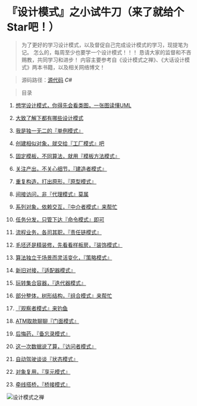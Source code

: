 # 『设计模式』之小试牛刀（来了就给个Star吧！）
<blockquote>
为了更好的学习设计模式，以及督促自己完成设计模式的学习，现提笔为记。
怎么的，每周至少也要学一个设计模式！！！
恳请大家的监督和不吝赐教，共同学习和进步！
内容主要参考自《设计模式之禅》、《大话设计模式》两本书籍，以及相关网络博文！
</blockquote>


> 源码路径：[源代码](https://github.com/yanshengjie/design-pattern) ***C#***

<blockquote>
目录
</blockquote>

1. [想学设计模式，你得先会看类图，一张图读懂UML](http://www.jianshu.com/p/0cd7df8a7789)

2. [大致了解下都有哪些设计模式](http://www.jianshu.com/p/4a02646f7c9d)

3. [我是独一无二的『单例模式』](http://www.jianshu.com/p/2054c44dcd5a)

4. [创建相似对象，就交给『工厂模式』吧](http://www.jianshu.com/p/1275b99ca973)

5. [固定模板，不同算法，就用『模板方法模式』](http://www.jianshu.com/p/4c8d1a0a75e1)

6. [关注产出，不关心细节，『建造者模式』](http://www.jianshu.com/p/c5811ca1d208)

7. [重复构造，打出原形，『原型模式』](http://www.jianshu.com/p/ce7b981708b4)

8. [间接访问，非『代理模式』莫属](http://www.jianshu.com/p/97575a7f8c5b)

9. [系列对象，依赖交互，『中介者模式』来帮忙](http://www.jianshu.com/p/d37cd087a06f)

10. [任务分发，只管下达『命令模式』即可](http://www.jianshu.com/p/e9144a2101db) 

11. [流程业务，各司其职，『责任链模式』](http://www.jianshu.com/p/95908acb842a)

12. [毛坯还是精装修，先看看样板房，『装饰模式』](http://www.jianshu.com/p/246041fc39a4)

13. [算法独立于场景而灵活变化，『策略模式』](http://www.jianshu.com/p/390fd50d02b8)

14. [新旧对接，『适配器模式』](http://www.jianshu.com/p/5e5f5024c62e)

15. [玩转集合容器，『迭代器模式』](http://www.jianshu.com/p/ae229f72c522)

16. [部分整体，树形结构，『组合模式』来帮忙](http://www.jianshu.com/p/9e49e5d702df)

17. [『观察者模式』来钓鱼](http://www.jianshu.com/p/45675c73296d)

18. [ATM取款聊聊『门面模式』](http://www.jianshu.com/p/c89a922a60c0)

19. [后悔药，『备忘录模式』](http://www.jianshu.com/p/6d46b5d3fdee)

20. [这一次数据说了算，『访问者模式』](http://www.jianshu.com/p/3aa45b6be7ae)

21. [自动驾驶谈谈『状态模式』](http://www.jianshu.com/p/42d4ca7316ad)

22. [对象复用，『享元模式』](http://www.jianshu.com/p/3fb0b559602b)

23. [牵线搭桥，『桥接模式』](http://www.jianshu.com/p/d0314ebb0617)

![设计模式之禅](http://upload-images.jianshu.io/upload_images/2799767-4df489c0f630a241.png?imageMogr2/auto-orient/strip%7CimageView2/2/w/1240)
